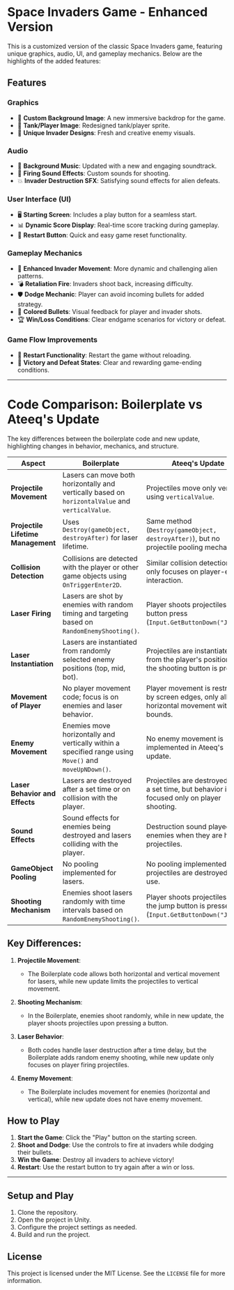 # Space Invaders Game - Enhanced Version

This is a customized version of the classic Space Invaders game, featuring unique graphics, audio, UI, and gameplay mechanics. Below are the highlights of the added features:

## Features

### Graphics
- 🎨 **Custom Background Image**: A new immersive backdrop for the game.  
- 🚀 **Tank/Player Image**: Redesigned tank/player sprite.  
- 👾 **Unique Invader Designs**: Fresh and creative enemy visuals.

### Audio
- 🎵 **Background Music**: Updated with a new and engaging soundtrack.  
- 🔫 **Firing Sound Effects**: Custom sounds for shooting.  
- 💥 **Invader Destruction SFX**: Satisfying sound effects for alien defeats.

### User Interface (UI)
- 🖥️ **Starting Screen**: Includes a play button for a seamless start.  
- 📊 **Dynamic Score Display**: Real-time score tracking during gameplay.  
- 🔄 **Restart Button**: Quick and easy game reset functionality.

### Gameplay Mechanics
- 🔀 **Enhanced Invader Movement**: More dynamic and challenging alien patterns.  
- 💣 **Retaliation Fire**: Invaders shoot back, increasing difficulty.  
- 🛡️ **Dodge Mechanic**: Player can avoid incoming bullets for added strategy.  
- 🌈 **Colored Bullets**: Visual feedback for player and invader shots.  
- 🏆 **Win/Loss Conditions**: Clear endgame scenarios for victory or defeat.

### Game Flow Improvements
- 🔁 **Restart Functionality**: Restart the game without reloading.  
- 🥇 **Victory and Defeat States**: Clear and rewarding game-ending conditions.

---

# Code Comparison: Boilerplate vs Ateeq's Update

The key differences between the boilerplate code and new update, highlighting changes in behavior, mechanics, and structure.

| **Aspect**                           | **Boilerplate**                                                             | **Ateeq's Update**                                                                                          |
|--------------------------------------|---------------------------------------------------------------------------------------------|--------------------------------------------------------------------------------------------------------------------------|
| **Projectile Movement**              | Lasers can move both horizontally and vertically based on `horizontalValue` and `verticalValue`. | Projectiles move only vertically using `verticalValue`.                                                                  |
| **Projectile Lifetime Management**   | Uses `Destroy(gameObject, destroyAfter)` for laser lifetime.                                 | Same method (`Destroy(gameObject, destroyAfter)`), but no projectile pooling mechanism.                                  |
| **Collision Detection**              | Collisions are detected with the player or other game objects using `OnTriggerEnter2D`.       | Similar collision detection, but only focuses on player-enemy interaction.                                               |
| **Laser Firing**                     | Lasers are shot by enemies with random timing and targeting based on `RandomEnemyShooting()`. | Player shoots projectiles with a button press (`Input.GetButtonDown("Jump")`).                                           |
| **Laser Instantiation**              | Lasers are instantiated from randomly selected enemy positions (top, mid, bot).              | Projectiles are instantiated from the player's position when the shooting button is pressed.                              |
| **Movement of Player**               | No player movement code; focus is on enemies and laser behavior.                             | Player movement is restricted by screen edges, only allowing horizontal movement within bounds.                           |
| **Enemy Movement**                   | Enemies move horizontally and vertically within a specified range using `Move()` and `moveUpNDown()`. | No enemy movement is implemented in Ateeq's update.                                                                      |
| **Laser Behavior and Effects**       | Lasers are destroyed after a set time or on collision with the player.                        | Projectiles are destroyed after a set time, but behavior is focused only on player shooting.                              |
| **Sound Effects**                    | Sound effects for enemies being destroyed and lasers colliding with the player.              | Destruction sound played for enemies when they are hit by projectiles.                                                   |
| **GameObject Pooling**               | No pooling implemented for lasers.                                                          | No pooling implemented; projectiles are destroyed after use.                                                             |
| **Shooting Mechanism**               | Enemies shoot lasers randomly with time intervals based on `RandomEnemyShooting()`.           | Player shoots projectiles when the jump button is pressed (`Input.GetButtonDown("Jump")`).                               |

## Key Differences:
1. **Projectile Movement**:
   - The Boilerplate code allows both horizontal and vertical movement for lasers, while new update limits the projectiles to vertical movement.
   
2. **Shooting Mechanism**:
   - In the Boilerplate, enemies shoot randomly, while in new update, the player shoots projectiles upon pressing a button.

3. **Laser Behavior**:
   - Both codes handle laser destruction after a time delay, but the Boilerplate adds random enemy shooting, while new update only focuses on player firing projectiles.

4. **Enemy Movement**:
   - The Boilerplate includes movement for enemies (horizontal and vertical), while new update does not have enemy movement.



## How to Play
1. **Start the Game**: Click the "Play" button on the starting screen.  
2. **Shoot and Dodge**: Use the controls to fire at invaders while dodging their bullets.  
3. **Win the Game**: Destroy all invaders to achieve victory!  
4. **Restart**: Use the restart button to try again after a win or loss.

---

## Setup and Play

1. Clone the repository.
2. Open the project in Unity.
3. Configure the project settings as needed.
4. Build and run the project.

## License

This project is licensed under the MIT License. See the `LICENSE` file for more information.
